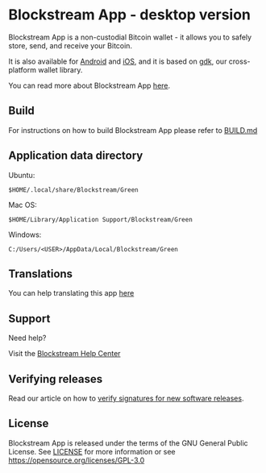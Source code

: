 # Blockstream App - desktop version

Blockstream App is a non-custodial Bitcoin wallet - it allows you to safely store, send, and receive your Bitcoin.

It is also available for [Android](https://github.com/Blockstream/green_android) and [iOS](https://github.com/Blockstream/green_ios), and it is based on [gdk](https://github.com/blockstream/gdk), our cross-platform wallet library.

You can read more about Blockstream App [here](https://blockstream.com/app/).

## Build

For instructions on how to build Blockstream App please refer to [BUILD.md](BUILD.md)

## Application data directory

Ubuntu:

`$HOME/.local/share/Blockstream/Green`

Mac OS:

`$HOME/Library/Application Support/Blockstream/Green`

Windows:

`C:/Users/<USER>/AppData/Local/Blockstream/Green`

## Translations

You can help translating this app [here](https://www.transifex.com/blockstream/blockstream-green/)

## Support

Need help?

Visit the [Blockstream Help Center](https://help.blockstream.com/)

## Verifying releases

Read our article on how to [verify signatures for new software releases](https://help.blockstream.com/hc/en-us/articles/900002174043-How-do-I-verify-the-Blockstream-Green-binaries-).

## License

Blockstream App is released under the terms of the GNU General Public License. See [LICENSE](LICENSE) for more information or see https://opensource.org/licenses/GPL-3.0
